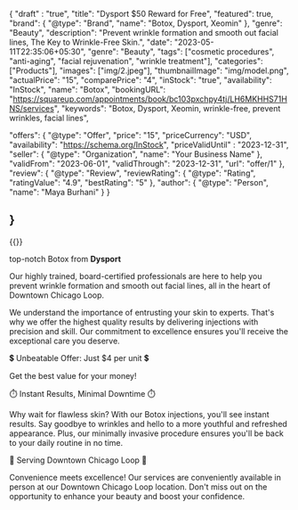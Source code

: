 {
    "draft" : "true",
    "title": "Dysport $50 Reward for Free",
    "featured": true,
    "brand": {
    "@type": "Brand",
    "name": "Botox, Dysport, Xeomin"
    },
    "genre": "Beauty",
    "description": "Prevent wrinkle formation and smooth out facial lines, The Key to Wrinkle-Free Skin.",
    "date": "2023-05-11T22:35:06+05:30",
    "genre": "Beauty",
    "tags": ["cosmetic procedures", "anti-aging", "facial rejuvenation", "wrinkle treatment"],
    "categories": ["Products"],
    "images": ["img/2.jpeg"],
    "thumbnailImage": "img/model.png",
    "actualPrice": "15",
    "comparePrice": "4",
    "inStock": "true",
    "availability": "InStock",
    "name": "Botox",
    "bookingURL": "https://squareup.com/appointments/book/bc103pxchpy4tj/LH6MKHHS71HNS/services", 
  "keywords": "Botox, Dysport, Xeomin, wrinkle-free, prevent wrinkles, facial lines",
 
  "offers": {
    "@type": "Offer",
    "price": "15",
    "priceCurrency": "USD",
    "availability": "https://schema.org/InStock",
    "priceValidUntil" : "2023-12-31",
    "seller": {
      "@type": "Organization",
      "name": "Your Business Name"
    },
    "validFrom": "2023-06-01",
    "validThrough": "2023-12-31",
    "url": "offer/1"
  },
  "review": {
    "@type": "Review",
    "reviewRating": {
      "@type": "Rating",
      "ratingValue": "4.9",
      "bestRating": "5"
    },
    "author": {
      "@type": "Person",
      "name": "Maya Burhani"
    }
  }


}
----
      
        
{{<responsive-image filename="img/botox.jpeg" alt="Facial Transformation with Botox">}}

top-notch Botox from **Dysport**

Our highly trained, board-certified professionals are here to help you prevent wrinkle formation and smooth out facial lines, all in the heart of Downtown Chicago Loop.

We understand the importance of entrusting your skin to experts. That's why we offer the highest quality results by delivering injections with precision and skill. Our commitment to excellence ensures you'll receive the exceptional care you deserve.

💲 Unbeatable Offer: Just $4 per unit 💲

Get the best value for your money! 

⏱️ Instant Results, Minimal Downtime ⏱️

Why wait for flawless skin? With our Botox injections, you'll see instant results. Say goodbye to wrinkles and hello to a more youthful and refreshed appearance. Plus, our minimally invasive procedure ensures you'll be back to your daily routine in no time.

📍 Serving Downtown Chicago Loop 📍

Convenience meets excellence! Our services are conveniently available in person at our Downtown Chicago Loop location. Don't miss out on the opportunity to enhance your beauty and boost your confidence.